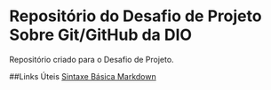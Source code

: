 # Repositório do Desafio de Projeto Sobre Git/GitHub da DIO
Repositório criado para o  Desafio de Projeto.


##Links Úteis
[Sintaxe Básica Markdown](https://www.markdownguide.org/basic-syntax/)
